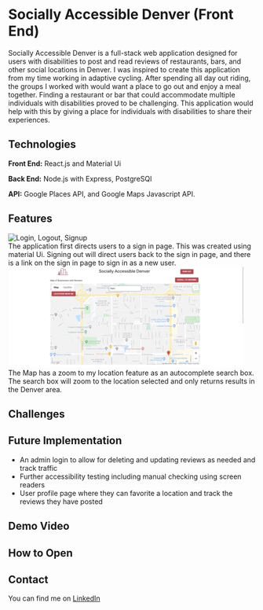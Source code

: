 # Socially Accessible Denver (Front End) 
Socially Accessible Denver is a full-stack web application designed for users with disabilities to post and read reviews of restaurants, bars, and other social locations in Denver. I was inspired to create this application from my time working in adaptive cycling. After spending all day out riding, the groups I worked with would want a place to go out and enjoy a meal together. Finding a restaurant or bar that could accommodate multiple individuals with disabilities proved to be challenging. This application would help with this by giving a place for individuals with disabilities to share their experiences. 

## Technologies 
**Front End:** React.js and Material Ui

**Back End:** Node.js with Express, PostgreSQl

**API:** Google Places API, and Google Maps Javascript API.

## Features
![Login, Logout, Signup](./GifsForReadMe/SignIn.gif)
<br>
The application first directs users to a sign in page. This was created using material Ui. Signing out will direct users back to the sign in page, and there is a link on the sign in page to sign in as a new user. 
<br>
![Map Features](./GifsForReadMe/MapFeatures.gif)
<br> 
The Map has a zoom to my location feature as an autocomplete search box. The search box will zoom to the location selected and only returns results in the Denver area. 


## Challenges

## Future Implementation
* An admin login to allow for deleting and updating reviews as needed and track traffic 
* Further accessibility testing including manual checking using screen readers 
* User profile page where they can favorite a location and track the reviews they have posted 

## Demo Video 

## How to Open 

## Contact 
You can find me on [LinkedIn](https://www.linkedin.com/in/jagrenier/)
